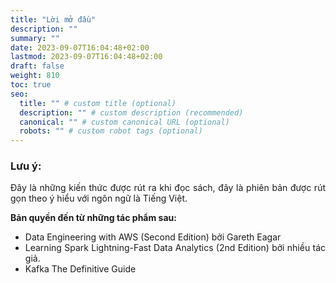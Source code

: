 ```yaml
---
title: "Lời mở đầu"
description: ""
summary: ""
date: 2023-09-07T16:04:48+02:00
lastmod: 2023-09-07T16:04:48+02:00
draft: false
weight: 810
toc: true
seo:
  title: "" # custom title (optional)
  description: "" # custom description (recommended)
  canonical: "" # custom canonical URL (optional)
  robots: "" # custom robot tags (optional)
---
```

<style>body {text-align: justify}</style>

### Lưu ý:
Đây là những kiến thức được rút ra khi đọc sách, đây là phiên bản được rút gọn theo ý hiểu với ngôn ngữ là Tiếng Việt.

**Bản quyền đến từ những tác phẩm sau:**
- Data Engineering with AWS (Second Edition) bởi Gareth Eagar
- Learning Spark Lightning-Fast Data Analytics (2nd Edition) bởi nhiều tác giả.
- Kafka The Definitive Guide